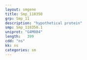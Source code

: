 ```yaml
---
layout: smgene
title: Smp_118350
grp: Smp_11
description: "hypothetical protein"
smp: Smp_118350.1
uniprot: "G4M084"
length:   399
cdd: "ns"
kk: ns
categories: sm
---
```

